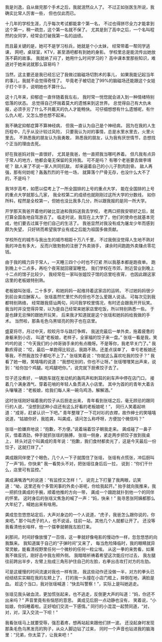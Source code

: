 我是刘逸，自从做完那个手术之后，我就泯然众人了。
不过正如张医生所说，我确实比常人厉害一些，
但也仅此而已。

十几年的学校生涯，几乎每次考试都能拿个第一名，
不过也得拼尽全力才能拿到这个第一，稍一疏忽，这个第一名就不保了。
尤其是到了高中之后，一个名叫程然的女同学，经常会打破我第一名的战绩。

而且最关键的是，她可不是学习标兵，她就是个小太妹，
经常带着一帮同学逃课，
网吧，桌球室，KTV，甚至酒吧都有到她的身影。
学校里总是能流传出她放荡不羁的故事。
我就纳了闷了，她用什么时间学习的？
高中课本里那些知识，难道对于她来说就那么容易吗？

当然，这主要还是我已经忘记了我做过脑磁场切割术的事儿，
如果我能记起当年的事儿，我就不会觉得奇怪了。
毕竟老子被切走了99%的脑磁场还能跟这个女娃子打个平手，说明她也不算什么。

这十几年来，抑郁症一直伴随着我左右，
我时常一恍惚就会进入到一种情绪特别低落的状态。
总觉得自己怀揣着莫大的遗憾来到这世界。
总觉得自己有大仇未报，必须手刃了什么不共戴天的仇人才能畅快。
可仔细想想有什么遗憾呢，有什么仇人呢，又怎么想也想不起来。

我不确定抑郁症算不算神经病，
但我一直认为自己是个神经病，
因为在我的人生历程中，几乎从没计较过风险，
只要我认为对的事情，总是水里水里去，火里火里去。
不熟悉我的朋友认为我勇敢，
熟悉我的朋友，认为我有厌世情节，总想找个正当的理由去死。

好在我爸妈对我一直很好，
尤其是我爸，他一直把我当哪吒养着。
但凡我有点异于常人的地方，他都会毫无保留的支持我。
可不是吗？
有哪个老爸要去做李靖呢？
敌人来了不说一家人共同抗敌，
却来逼着自己的小儿子割肉刮骨。
敌人再强，那有何妨呢？轰轰烈烈的干他一场，
就算落个尸骨无存，也没什么大不了的，不是吗？

我18岁高考，如愿以偿考上了一所全国排的上号的重点大学，
能在全国排的上号的重点大学就那么几家，
我全校第二的成绩也就刚刚过这所大学的分数线，
如你所料，程然是全校第一，但她也没比我多几分，所以跟我报的是同一所大学。

开学那天我爸开着他的破比亚迪和我妈送我去学校，
老两口把我安顿好之后，就打算全国各地自驾游去了。
临走时说，我现在上大学了，他们的使命也就基本完成，他们要去过属于他们自己的生活了。
我爸显然对我没有成为屠龙少年而感到颇为失望，
只好转而希望我学业有成之后能为祖国多做贡献。

学校所在的城市与我出生的城市相距十万八千里，
不过我倒没觉得人生地不熟对我的冲击有多大，
反而兴致勃勃的注册了外卖骑手，
课余时间跑跑外卖赚点零花钱。

由于我的精力异于常人，一天睡三四个小时也不打紧
所以我基本都是跑夜单。
跑到晚上十二点多，再吃个夜宵就回寝室睡觉。
我们学校在市郊，附近营业到晚上十二点的馆子比较少，
我经常在一家叫张姐饺子馆的店里吃夜宵，
也因此跟这家店里的老板娘特别熟。

老板娘叫张瑶，二十多岁，和她妈妈一起维持着这家店的运转。
不过她妈妈很少到前台来应酬客人。
张瑶虽然忙里忙外的但也不怎么爱跟人说话。
可每次见到我都特别熟络，
经常跟我搭讪两句，问问我学校里情况，有时还会跟我开开玩笑。
我当时并没觉得异常，以为是自己经常来她家店里吃饭，所以特别熟悉一些。
于是也肆无忌惮的跟她开玩笑，
后来我才知道就是这个张瑶和她妈妈给我做的手术。
当然啦，那条毛色乌黑锃亮的狗子也在店里。

盛夏将尽，月过中天，皎皎月华与路灯争辉，
我送完最后一单外卖，拖着疲惫的身躯来到小店，
叫道“老板娘，老样子，全家福的饺子来一盘。”
张瑶一看是我，笑吟吟的说：“今天我们的小帅哥骑手来的有点晚呀。不是等你，我老早关门了。”
我歉疚得说：“哎，最后一单跑得比较远，我路不熟，还差点误单了，
幸亏老板娘还等我，不然我连饺子都吃不上了。”
张瑶笑着说：“你就这么喜欢吃我的饺子？”
我看了她一眼，笑嘻嘻的说道：“我想吃别的，你也不让呀。”
张瑶嘿嘿笑出声来，说到：“给你加个鸡腿。吃鸡腿吧你。”，说完就下厨煮饺子去了。

饺子还没煮好，一辆跑车就在发动机的轰鸣声和刺耳的刹车声中停在店门口，
接着几个满身酒气、穿着花哨的年轻人鱼贯进入小店里。
其中为首的的青年大着舌头嚷嚷道：“老板娘，给我们每人来一碗乌鸡汤，解解酒。”

这时张瑶刚好端着我的饺子从后厨走出来，
青年看到张瑶之后，毫无顾忌的跟同行的人说，“没想到这种小店还有这么好看的老板娘呢！”，
同行人笑着起哄道：“成哥，赶紧认识一下吧。”
青年整理了一下花衬衫的衣襟，故作绅士的笑嘻嘻说道，“姑娘你好，我姓龚，叫龚成，请问怎么称呼呀，方便加个微信吗？”

张瑶一脸嫌弃地说：“抱歉，不方便。”说着端着饺子朝我走来。
龚成碰了一鼻子灰，借着酒劲，伸手就抓张瑶的胳膊，
张瑶一侧身，紧走两步把饺子放到我桌上，
转头对这个叫龚成的青年说：“抱歉，我们食材都卖光了，这是今天最后一份饺子，这就打烊了。”

龚成跟同伴使了个眼色，几个人一下子就围住了张瑶，
张瑶有点慌张，冲后厨叫了一声“妈，你快来”
我一看势头不对，把张瑶往身后后一拉，
说到：“你们干什么，店里可有监控。”

龚成满嘴酒气的说道：“有监控又怎样！”，
说完上下打量了我两眼，讥笑道：“呦，这里还有个多管闲事的外卖小哥呢，你给我起开。”
抬手就向我推来，我一把抓住龚成的手腕，顺着他推的方向一带，
龚成一个踉跄就扑到他一个的同伴的怀里。
这时身后的张瑶又焦急的喊了一声：“妈，快来！”
我寻思张阿姨都那么大年纪了，喊她出来有啥用。

龚成忽忽悠悠站定后，大声对身边的一个人说道，“虎子，我爸怎么跟你说的，你来吧。”
那个叫虎子的人，也不说话，往前一站，其他几个人就都让开了。
还没等我看清他长啥样，他一个摆拳就朝我左脸打来。

刹那间，时间好像放慢了一百倍，这一拳就好像电影的慢动作一样，忽忽悠悠的向我飘来。
我知道属于自己的“子弹时间”又来了，
每当危险降临时，我的眼睛就异常灵敏，能看清视野里任何一个微秒的任何一粒尘埃。
从这一拳的来势看，如果我不做反抗，刚好击中我左颊外侧。
我暗暗祈祷着希望这次能应付过去，
我左腿往前跨出半步，左臂上抬成三角形护住自己的左脸，右拳出击攻打对方的左肋。

可是这缓慢的时间流速对我也一样有效，
我这些动作还没做一半，对方的拳头已经结结实实糊在我的左颊上了，
打的我一头撞在小店门框上，摔倒在地，满脸是血。
趁这个当口，我对张瑶喊道：“快去叫警察！”，实际上是叫她逃走。

张瑶见我头破血流，更加慌张起来，也不逃走，反倒更大声的叫道：“妈，你还不出来吗？”
声音里竟有些恼怒的意思。
龚成见后厨一点动静也没有，
笑着说，“小姑娘，你妈睡着啦。正好咱们交流一下感情。”
同行的小混混一起赞同道，“对，对，对，深入交流一下呗！”

我看张瑶马上就要受辱，强忍着疼，想再站起来跟他们拼一波。
还没起身时发现那条毛色乌黑发亮的狗子，从众人脚边钻了过来，
同时一个声音也钻进我的脑海里：“兄弟，你太菜了，让我来吧！”